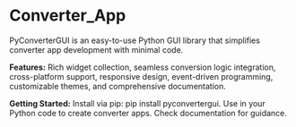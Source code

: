 # Converter_App
<p>
PyConverterGUI is an easy-to-use Python GUI library that simplifies converter app development with minimal code.<br>

<b>Features:</b> Rich widget collection, seamless conversion logic integration, cross-platform support, responsive design, event-driven programming, customizable themes, and comprehensive documentation.<br>

<b>Getting Started:</b> Install via pip: pip install pyconvertergui. Use in your Python code to create converter apps. Check documentation for guidance.
</p>
